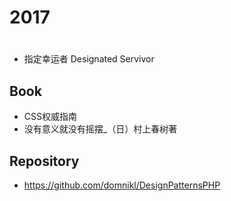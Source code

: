 # 2017

# #

- 指定幸运者 Designated Servivor

## Book

- CSS权威指南
- 没有意义就没有摇摆_（日）村上春树著

## Repository

- <https://github.com/domnikl/DesignPatternsPHP>
